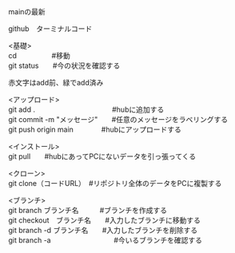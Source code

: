 mainの最新 

github　ターミナルコード
  
<基礎>  
cd　　　　　#移動  
git status　　#今の状況を確認する  
  
赤文字はadd前、緑でadd済み  
  
<アップロード>  
git add .　　　　　　　　　　　#hubに追加する  
git commit -m "メッセージ"　　#任意のメッセージをラベリングする  
git push origin main　　　　#hubにアップロードする  
  
<インストール>  
git pull　　#hubにあってPCにないデータを引っ張ってくる  
  
<クローン>  
git clone（コードURL）　#リポジトリ全体のデータをPCに複製する  

<ブランチ>  
git branch ブランチ名　　　#ブランチを作成する  
git checkout　ブランチ名　　#入力したブランチに移動する  
git branch -d  ブランチ名　　#入力したブランチを削除する  
git branch -a　　　　　　　　　#今いるブランチを確認する  

